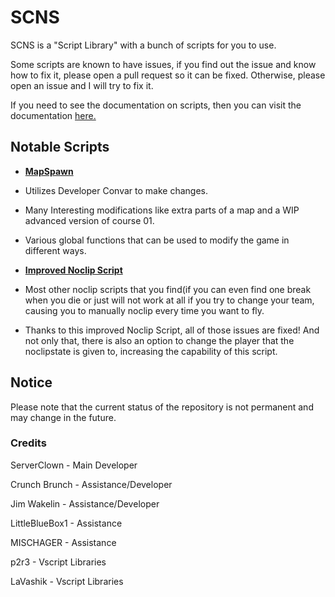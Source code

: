 # SCNS

SCNS is a "Script Library" with a bunch of scripts for you to use.

Some scripts are known to have issues, if you find out the issue and know how to fix it, please open a pull request so it can be fixed. Otherwise, please open an issue and I will try to fix it.

If you need to see the documentation on scripts, then you can visit the documentation [here.](ScriptDocumentation.md)

## Notable Scripts

* **[MapSpawn](mapspawn.nut)**
* Utilizes Developer Convar to make changes.
* Many Interesting modifications like extra parts of a map and a WIP advanced version of course 01.
* Various global functions that can be used to modify the game in different ways.

* **[Improved Noclip Script](test01.nut)**
* Most other noclip scripts that you find(if you can even find one break when you die or just will not work at all if you try to change your team, causing you to manually noclip every time you want to fly.
* Thanks to this improved Noclip Script, all of those issues are fixed! And not only that, there is also an option to change the player that the noclipstate is given to, increasing the capability of this script. 

## Notice

Please note that the current status of the repository is not permanent and may change in the future.

### Credits

ServerClown - Main Developer

Crunch Brunch - Assistance/Developer

Jim Wakelin - Assistance/Developer

LittleBlueBox1 - Assistance

MISCHAGER - Assistance

p2r3 - Vscript Libraries

LaVashik - Vscript Libraries

